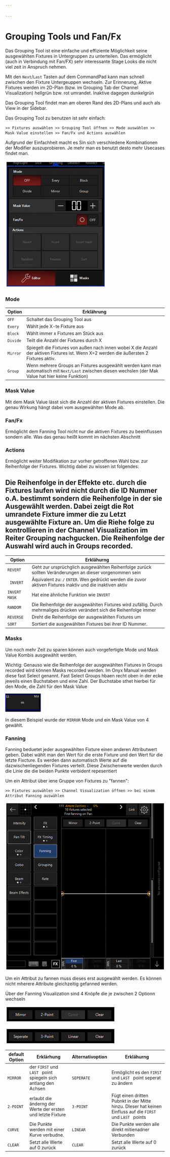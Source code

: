 ```yaml
---

---
```


# Grouping Tools und Fan/Fx

Das Grouping Tool ist eine einfache und effiziente Möglichkeit seine ausgewählten Fixtures in Untergruppen zu unterteilen. Das ermöglicht (auch in Verbindung mit Fan/FX) sehr interessante Stage Looks die nicht viel zeit in Anspruch nehmen. 

MIt den `Next`/`Last` Tasten auf dem CommandPad kann man schnell zwischen den Fixture Untergeuppen wechseln. Zur Erinnerung, Aktive Fixtures werden im 2D-Plan (bzw. im Grouping Tab der Channel Visualization) hellgrün bzw. rot umrandet. Inaktive dagegen dunkelgrün

Das Grouping Tool findet man am oberen Rand des 2D-Plans und auch als View in der Sidebar.

Das Grouping Tool zu benutzen ist sehr einfach:

```
>> Fixtures auswählen >> Grouping Tool öffnen >> Mode auswählen >> Mask Value einstellen >> Fan/Fx und Actions auswählen
```

Aufgrund der Einfachheit macht es Sin sich verschiedene Kombinationen der Modifier auszuprobieren. Je mehr man es benutzt desto mehr Usecases findet man.

![Grouping](Pics/10_Grouping.PNG)

### Mode

| Option   | Erklährung                                                   |
| -------- | ------------------------------------------------------------ |
| `OFF`    | Schaltet das Grouping Tool aus                               |
| `Every`  | Wählt jede X-te Fixture aus                                  |
| `Block`  | Wählt immer x Fixtures am Stück aus                          |
| `Divide` | Teilt die Anzahl der Fixtures durch X                        |
| `Mirror` | Spiegelt die Fixtures von außen nach innen wobei X die Anzahl der aktiven Fixtures ist. Wenn X=2 werden die äußersten 2 Fixtures aktiv. |
| `Group`  | Wenn mehrere Groups an Fixtures ausgewählt werden kann man automatisch mit  `Next/Last` zwischen diesen wechslen (der Mak Value hat hier keine Funktion) |

### Mask Value

Mit dem Mask Value lässt sich die Anzahl der aktiven Fixtures einstellen. Die genau Wirkung hängt dabei vom ausgewählten Mode ab.

### Fan/Fx

Ermöglicht dem Fanning Tool nicht nur die aktiven Fixtures zu beeinflussen sondern alle. Was das genau heißt kommt im nächsten Abschnitt

### Actions

Ermöglicht weiter Modifikation zur vorher getroffenen Wahl bzw. zur Reihenfolge der Fixtures. Wichtig dabei zu wissen ist folgendes:

## Die Reihenfolge in der Effekte etc. durch die Fixtures laufen wird nicht durch die ID Nummer o.A. bestimmt sondern die Reihenfolge in der sie Ausgewählt werden. Dabei zeigt die Rot umrandete Fixture immer die zu Letzt ausgewählte Fixture an. Um die Riehe folge zu kontrollieren in der Channel Visualization im Reiter Grouping nachgucken. Die Reihenfolge der Auswahl wird auch in Groups recorded.

| Option        | Erklähurng                                                   |
| ------------- | ------------------------------------------------------------ |
| `REVERT`      | Geht zur ursprüchglich ausgewählten Reihenfolge zurück sollten Veränderungen an dieser vorgenommen sein |
| ` INVERT`     | Äquivalent zu: `/` `ENTER`. Wen gedrückt werden die zuvor aktiven Fixtures inaktiv und die inaktiven aktiv |
| `INVERT MASK` | Hat eine ähnliche Funktion wie `INVERT`                      |
| `RANDOM`      | Die Reihenfolge der ausgewählten Fixtures wird zufällig. Durch mehrmaliges drücken verändert sich die Reihenfolge immer |
| `REVERSE`     | Dreht die Reihenfolge der ausgewählten Fixtures um           |
| `SORT`        | Sortiert die ausgewählten Fixtures bei ihrer ID Nummer.      |

### Masks

Um noch mehr Zeit zu sparen können auch vorgefertigte Mode und Mask Value Kombis ausgewählt werden.

Wichtig: Genauso wie die Reihenfolge der ausgewählten Fixtures in Groups recorded wird können Masks recorded werden. Im Onyx Manual werden diese fast Select genannt. Fast Select Groups hbaen recht oben in der ecke jeweils einen Buchstaben und eine Zahl. Der Buchstabe sthet hierbei für den Mode, die Zahl für den Mask Value

![FastSelect](Pics/10_FastSelect.PNG)

In diesem Beispiel wurde der `MIRROR` Mode und ein Mask Value von 4 gewählt.

### Fanning

Fanning beduetet jeder ausgewählten Fixture einen anderen Attributwert geben. Dabei wählt man den Wert für die erste Fixture und den Wert für die letzte Fixcture. Es werden dann automatisch Werte auf die dazwischenliegenden Fixtures verteilt. Diese Zwischenwerte werden durch die Linie die die beiden Punkte verbident repesentiert

Um ein Attribut über iene Gruppe von Fixtures zu "fannen":

```
>> Fixtures auswählen >> Channel Visualization öffnen >> bei einem Attribut Fanning auswählen
```

![Fanning](Pics/10_Fanning.PNG)

Um ein Attribut zu fannen muss dieses erst ausgewählt werden. Es können nicht mherere Attribute gleichzeitig gefanned werden.

Über der Fanning Visualization sind 4 Knöpfe die je zwischen 2 Optionn wechseln

![FanSettings](Pics/10_FanningSettings.PNG)

| default Option | Erklärhung                                                   | Alternativoption | Erklähurng                                                   |
| -------------- | ------------------------------------------------------------ | ---------------- | ------------------------------------------------------------ |
| `MIRROR`       | der `FIRST` und `LAST ` point spiegeln sich antlang den Achsen | `SEPERATE`       | Ermöglicht es den `FIRST` und `LAST ` point seperat zu ändern |
| `2-POINT`      | erlaubt die änderng der Werte der ersten und letzte Fixture  | `3-POINT`        | Fügt einen dritten Pubnkt in der Mitte hinzu. DIeser hat keinen Einfluss auf die `FIRST` und `LAST ` points |
| `CURVE`        | Die Punkte werden mit einer Kurve verbudne.                  | `LINEAR`         | Die Punkte werden alle direkt mitienadner Verbunden          |
| `CLEAR`        | Setzt alle Werte auf 0 zurück                                | `CLEAR`          | Setzt alle Werte auf 0 zurück                                |

